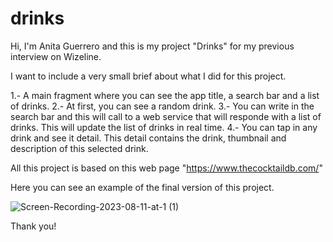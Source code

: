 # drinks

Hi, I'm Anita Guerrero and this is my project "Drinks" for my previous interview on Wizeline.

I want to include a very small brief about what I did for this project.

1.- A main fragment where you can see the app title, a search bar and a list of drinks.
2.- At first, you can see a random drink.
3.- You can write in the search bar and this will call to a web service that will responde with a list of drinks. This will update the list of drinks in real time.
4.- You can tap in any drink and see it detail. This detail contains the drink, thumbnail and description of this selected drink.

All this project is based on this web page "https://www.thecocktaildb.com/"

Here you can see an example of the final version of this project.

![Screen-Recording-2023-08-11-at-1 (1)](https://github.com/AnaGuerreroH/drinks/assets/99692062/a663c214-74fa-4df8-83d1-369940ac3a8d)

Thank you!
